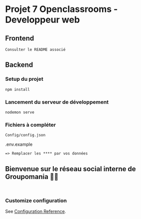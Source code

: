 # Projet 7 Openclassrooms - Developpeur web

## Frontend
```
Consulter le README associé
```
## Backend
### Setup du projet
```
npm install
```
### Lancement du serveur de développement
```
nodemon serve
```
### Fichiers à compléter
```
Config/config.json
```
.env.example
```
=> Remplacer les **** par vos données
```
## Bienvenue sur le réseau social interne de Groupomania 👋🏼
```


````
### Customize configuration
See [Configuration Reference](https://cli.vuejs.org/config/).